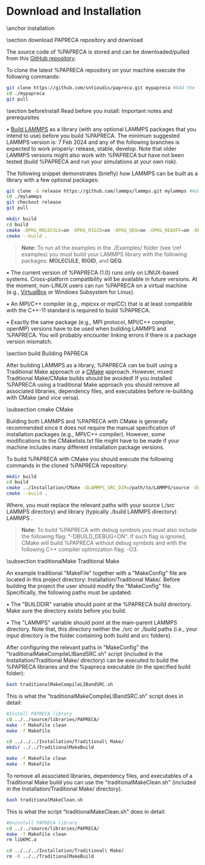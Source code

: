 # Download and Installation

\anchor installation

\section download PAPRECA repository and download

The source code of %PAPRECA is stored and can be downloaded/pulled from this [GitHub repository](https://github.com/sntioudis/papreca).

To clone the latest %PAPRECA repository on your machine execute the following commands:

```bash
git clone https://github.com/sntioudis/papreca.git mypapreca #Add the latest PAPRECA repository to a folder named mypapreca
cd ./mypapreca
git pull
```

\section beforeInstall Read before you install: Important notes and prerequisites

&bull; [Build LAMMPS](https://docs.lammps.org/Install.html) as a library (with any optional LAMMPS packages that you intend to use) before you build %PAPRECA. The minimum suggested LAMMPS version is: 7 Feb 2024 and any of the following branches is expected to work properly: release, stable, develop. Note that older LAMMPS versions might also work with %PAPRECA but have not been tested (build %PAPRECA and run your simulations at your own risk).

The following snippet demonstrates (briefly) how LAMMPS can be built as a library with a few optional packages:

```bash
git clone -b release https://github.com/lammps/lammps.git mylammps #Add the latest LAMMPS repository (release branch) to a folder named mylammps
cd ./mylammps
git checkout release
git pull

mkdir build
cd build
cmake -DPKG_MOLECULE=on -DPKG_RIGID=on -DPKG_QEQ=on -DPKG_REAXFF=on -DBUILD_LIB=on -DBUILD_SHARED_LIBS=off -DBUILD_STATIC_LIBS=on ../cmake #Configure LAMMPS, build with some optional package, and enable static library building
cmake --build .
```

> **Note:**
> To run all the examples in the ./Examples/ folder (see \ref examples) you must build your LAMMPS library with the following packages: **MOLECULE**, **RIGID**, and **QEQ**.


&bull; The current version of %PAPRECA (1.0) runs only on LINUX-based systems. Cross-platform compatibility will be available in future versions. At the moment, non-LINUX users can run %PAPRECA on a virtual machine (e.g., [VirtualBox](https://www.virtualbox.org/) or Windows Subsystem for Linux).

&bull; An MPI/C++ compiler (e.g., mpicxx or mpiCC) that is at least compatible with the C++-11 standard is required to build %PAPRECA.

&bull; Exactly the same package (e.g., MPI protocol, MPI/C++ compiler, openMP) versions have to be used when building LAMMPS and %PAPRECA. You will probably encounter linking errors if there is a package version mismatch.

\section build Building PAPRECA

After building LAMMPS as a library, %PAPRECA can be built using a Traditional Make approach or a [CMake](https://cmake.org/) approach. However, mixed Traditional Make/CMake builds should be avoided! If you installed %PAPRECA using a traditional Make approach you should remove all associated libraries, dependency files, and executables before re-building with CMake (and vice versa).

\subsection cmake CMake

Building both LAMMPS and %PAPRECA with CMake is generally recommended since it does not require the manual specification of installation packages (e.g., MPI/C++ compiler). However, some modifications
to the CMakelists.txt file might have to be made if your machine includes many different installation package versions.

To build %PAPRECA with CMake you should execute the following commands in the cloned %PAPRECA repository:

```bash
mkdir build
cd build
cmake ../Installation/CMake -DLAMMPS_SRC_DIR=/path/to/LAMMPS/source -DLAMMPS_LIB_DIR=/path/to/LAMMPS/library #Replace paths with YOUR source (./src LAMMPS directory) and library (typically ./build LAMMPS directory) paths.
cmake --build .
```

Where, you must replace the relevant paths with your source (./src LAMMPS directory) and library (typically ./build LAMMPS directory) LAMMPS . 

> **Note:**
> To build %PAPRECA with debug symbols you must also include the following flag: "-DBUILD_DEBUG=ON". If such flag is ignored, CMake will build %PAPRECA without debug symbols and with the following C++ compiler optimization flag: -O3.

\subsection traditionalMake Traditional Make

An example traditional "MakeFile" together with a "MakeConfig" file are located in this project directory: Installation/Traditional Make/. Before building the project the user should modify the "MakeConfig" file.
Specifically, the following paths must be updated:

&bull; The "BUILDDIR" variable should point at the %PAPRECA build directory. Make sure the directory exists before you build.

&bull; The "LAMMPS" variable should point at the main-parent LAMMPS directory. Note that, this directory neither the ./src or ./build paths (i.e., your input directory is the folder containing both build and src folders).

After configuring the relevant paths in "MakeConfig" the "traditionalMakeCompileLIBandSRC.sh" script (included in the Installation/Traditional Make/ directory) can be executed to build the %PAPRECA libraries and the %papreca executable (in the specified build folder):

```bash
bash traditionalMakeCompileLIBandSRC.sh
```

This is what the "traditionalMakeCompileLIBandSRC.sh" script does in detail:

```bash
#Install PAPRECA library
cd ../../source/libraries/PAPRECA/
make -f MakeFile clean
make -f MakeFile

cd ../../../Installation/Traditional\ Make/
mkdir ../../TraditionalMakeBuild

make -f MakeFile clean
make -f MakeFile
```

To remove all associated libraries, dependency files, and executables of a Traditional Make build you can use the "traditionalMakeClean.sh" (included in the Installation/Traditional Make/ directory).

```bash
bash traditionalMakeClean.sh
```

This is what the script "traditionalMakeClean.sh" does in detail:

```bash
#Uninstall PAPRECA library
cd ../../source/libraries/PAPRECA/
make -f MakeFile clean
rm libKMC.a

cd ../../../Installation/Traditional\ Make/
rm -R ../../TraditionalMakeBuild
```
